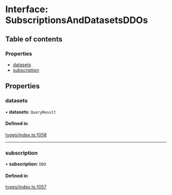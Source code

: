 # Interface: SubscriptionsAndDatasetsDDOs

## Table of contents

### Properties

- [datasets](SubscriptionsAndDatasetsDDOs.md#datasets)
- [subscription](SubscriptionsAndDatasetsDDOs.md#subscription)

## Properties

### datasets

• **datasets**: `QueryResult`

#### Defined in

[types/index.ts:1058](https://github.com/nevermined-io/react-components/blob/8c90aef/catalog/src/types/index.ts#L1058)

___

### subscription

• **subscription**: `DDO`

#### Defined in

[types/index.ts:1057](https://github.com/nevermined-io/react-components/blob/8c90aef/catalog/src/types/index.ts#L1057)
